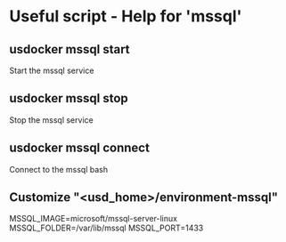 # Useful script - Help for 'mssql'

## usdocker mssql start

Start the mssql service

## usdocker mssql stop

Stop the mssql service

## usdocker mssql connect

Connect to the mssql bash 

## Customize "<usd_home>/environment-mssql"

MSSQL_IMAGE=microsoft/mssql-server-linux
MSSQL_FOLDER=/var/lib/mssql
MSSQL_PORT=1433
